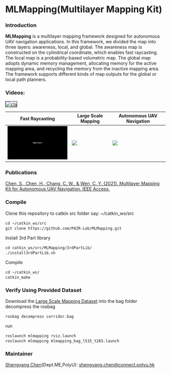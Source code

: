 # MLMapping(Multilayer Mapping Kit)

### Introduction
**MLMapping** is a multilayer mapping framework designed for autonomous UAV navigation applications. In this framework, we divided the map into three layers: awareness, local, and global. The awareness map is constructed on the cylindrical coordinate, which enables fast raycasting. The local map is a probability-based volumetric map. The global map adopts dynamic memory management, allocating memory for the active mapping area, and recycling the memory from the inactive mapping area. The framework supports different kinds of map outputs for the global or local path planners.

### Videos:
<a href="https://www.youtube.com/embed/kBLQzIB_kWo" target="_blank"><img src="http://img.youtube.com/vi/kBLQzIB_kWo/0.jpg" 
alt="cla" width="480" height="300" border="1" /></a>

| Fast Raycasting    | Large Scale Mapping   | Autonomous UAV Navigation  |
| ---------------------- | ---------------------- |---------------------- |
| <img src="others/exp1.gif" width="250">  | <img src="others/exp2.gif" width="250">  | <img src="others/exp3.gif" width="250">  |

### Publications
[Chen, S., Chen, H., Chang, C. W., & Wen, C. Y. (2021). Multilayer Mapping Kit for Autonomous UAV Navigation. IEEE Access.](https://ieeexplore.ieee.org/abstract/document/9336584)
### Compile
Clone this repository to catkin src folder say: ~/catkin_ws/src
````
cd ~/catkin_ws/src
git clone https://github.com/PAIR-Lab/MLMapping.git
````
Install 3rd Part library
````
cd catkin_ws/src/MLMapping/3rdPartLib/
./install3rdPartLib.sh
````
Compile
````
cd ~/catkin_ws/
catkin_make
````

### Verify Using Provided Dataset
Download the [Large Scale Mapping Dataset](https://connectpolyu-my.sharepoint.com/:u:/g/personal/17903070r_connect_polyu_hk/EYGhc0ijYl9Muq33mUSCgxABZgNBJrTQPp34SY65gWoXRA?e=8lkjxb) into the bag folder <br />
decompress the rosbag
````
rosbag decompress corridor.bag
````
run 
````
roslaunch mlmapping rviz.launch
roslaunch mlmapping mlmapping_bag_l515_t265.launch
````

### Maintainer
[Shengyang Chen](https://www.polyu.edu.hk/researchgrp/cywen/index.php/en/people/researchstudent.html)(Dept.ME,PolyU): shengyang.chen@connect.polyu.hk <br />

